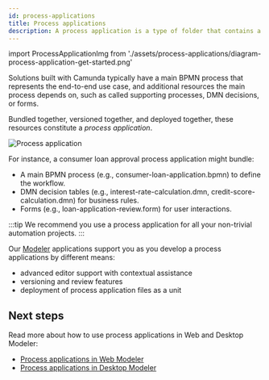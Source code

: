 ```yaml
---
id: process-applications
title: Process applications
description: A process application is a type of folder that contains a set of related files you can work on and deploy as a single bundle.
---
```


import ProcessApplicationImg from './assets/process-applications/diagram-process-application-get-started.png'

Solutions built with Camunda typically have a main BPMN process that represents the end-to-end use case, and additional resources the main process depends on, such as called supporting processes, DMN decisions, or forms.

Bundled together, versioned together, and deployed together, these resources constitute a _process application_.

<p><img src={ProcessApplicationImg} alt="Process application" /></p>

For instance, a consumer loan approval process application might bundle:

- A main BPMN process (e.g., consumer-loan-application.bpmn) to define the workflow.
- DMN decision tables (e.g., interest-rate-calculation.dmn, credit-score-calculation.dmn) for business rules.
- Forms (e.g., loan-application-review.form) for user interactions.

:::tip
We recommend you use a process application for all your non-trivial automation projects.
:::

Our [Modeler](../modeler/about-modeler.md) applications support you as you develop a process applications by different means:

- advanced editor support with contextual assistance
- versioning and review features
- deployment of process application files as a unit

## Next steps

Read more about how to use process applications in Web and Desktop Modeler:

- [Process applications in Web Modeler](/components/modeler/web-modeler/process-applications.md)
- [Process applications in Desktop Modeler](/components/modeler/desktop-modeler/process-applications.md)
